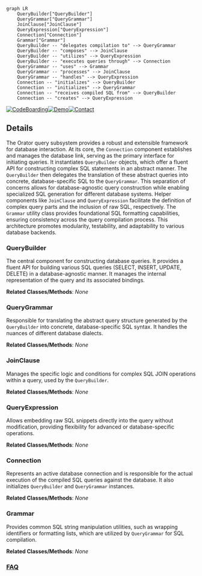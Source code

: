 ```mermaid
graph LR
    QueryBuilder["QueryBuilder"]
    QueryGrammar["QueryGrammar"]
    JoinClause["JoinClause"]
    QueryExpression["QueryExpression"]
    Connection["Connection"]
    Grammar["Grammar"]
    QueryBuilder -- "delegates compilation to" --> QueryGrammar
    QueryBuilder -- "composes" --> JoinClause
    QueryBuilder -- "utilizes" --> QueryExpression
    QueryBuilder -- "executes queries through" --> Connection
    QueryGrammar -- "uses" --> Grammar
    QueryGrammar -- "processes" --> JoinClause
    QueryGrammar -- "handles" --> QueryExpression
    Connection -- "initializes" --> QueryBuilder
    Connection -- "initializes" --> QueryGrammar
    Connection -- "receives compiled SQL from" --> QueryBuilder
    Connection -- "creates" --> QueryExpression
```

[![CodeBoarding](https://img.shields.io/badge/Generated%20by-CodeBoarding-9cf?style=flat-square)](https://github.com/CodeBoarding/GeneratedOnBoardings)[![Demo](https://img.shields.io/badge/Try%20our-Demo-blue?style=flat-square)](https://www.codeboarding.org/demo)[![Contact](https://img.shields.io/badge/Contact%20us%20-%20contact@codeboarding.org-lightgrey?style=flat-square)](mailto:contact@codeboarding.org)

## Details

The Orator query subsystem provides a robust and extensible framework for database interaction. At its core, the `Connection` component establishes and manages the database link, serving as the primary interface for initiating queries. It instantiates `QueryBuilder` objects, which offer a fluent API for constructing complex SQL statements in an abstract manner. The `QueryBuilder` then delegates the translation of these abstract queries into concrete, database-specific SQL to the `QueryGrammar`. This separation of concerns allows for database-agnostic query construction while enabling specialized SQL generation for different database systems. Helper components like `JoinClause` and `QueryExpression` facilitate the definition of complex query parts and the inclusion of raw SQL, respectively. The `Grammar` utility class provides foundational SQL formatting capabilities, ensuring consistency across the query compilation process. This architecture promotes modularity, testability, and adaptability to various database backends.

### QueryBuilder
The central component for constructing database queries. It provides a fluent API for building various SQL queries (SELECT, INSERT, UPDATE, DELETE) in a database-agnostic manner. It manages the internal representation of the query and its associated bindings.


**Related Classes/Methods**: _None_

### QueryGrammar
Responsible for translating the abstract query structure generated by the `QueryBuilder` into concrete, database-specific SQL syntax. It handles the nuances of different database dialects.


**Related Classes/Methods**: _None_

### JoinClause
Manages the specific logic and conditions for complex SQL JOIN operations within a query, used by the `QueryBuilder`.


**Related Classes/Methods**: _None_

### QueryExpression
Allows embedding raw SQL snippets directly into the query without modification, providing flexibility for advanced or database-specific operations.


**Related Classes/Methods**: _None_

### Connection
Represents an active database connection and is responsible for the actual execution of the compiled SQL queries against the database. It also initializes `QueryBuilder` and `QueryGrammar` instances.


**Related Classes/Methods**: _None_

### Grammar
Provides common SQL string manipulation utilities, such as wrapping identifiers or formatting lists, which are utilized by `QueryGrammar` for SQL compilation.


**Related Classes/Methods**: _None_



### [FAQ](https://github.com/CodeBoarding/GeneratedOnBoardings/tree/main?tab=readme-ov-file#faq)